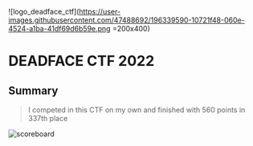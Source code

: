 ![logo_deadface_ctf](https://user-images.githubusercontent.com/47488692/196339590-10721f48-060e-4524-a1ba-41df69d6b59e.png =200x400)

# DEADFACE CTF 2022

## Summary
> I competed in this CTF on my own and finished with 560 points in 337th place

![scoreboard](https://user-images.githubusercontent.com/47488692/196339440-a054914c-932d-4725-9dd1-922043125278.png)
